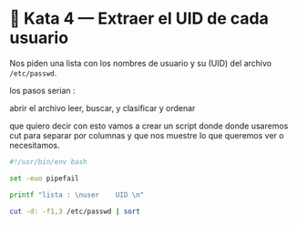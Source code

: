 # **🥋 Kata 4 — Extraer el UID de cada usuario**

Nos piden una lista con los nombres de usuario y su (UID) del archivo `/etc/passwd`.

los pasos serian :

abrir el archivo leer, buscar, y clasificar y ordenar

que quiero decir con esto
vamos a crear un script
donde donde usaremos cut para separar por columnas y que nos muestre lo que queremos ver o necesitamos.

```bash
#!/usr/bin/env bash

set -euo pipefail

printf "lista : \nuser    UID \n"

cut -d: -f1,3 /etc/passwd | sort

```
